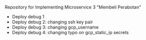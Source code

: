 Repository for Implementing Microservice 3 "Membeli Perabotan"
- Deploy debug 1
- Deploy debug 2: changing ssh key pair
- Deploy debug 3: changing gcp_username
- Deploy debug 4: changing typo on gcp_static_ip secrets